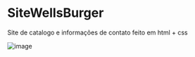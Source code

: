 # SiteWellsBurger
Site de catalogo e informações de contato feito em html + css

![image](https://user-images.githubusercontent.com/48020517/65895111-4a661080-e381-11e9-853e-d4d63eb57238.png)
